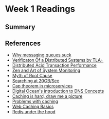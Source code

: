 Week 1 Readings 
=== 

## Summary 

## References 
- [Why messaging queues suck](https://www.programmableweb.com/news/why-messaging-queues-suck/analysis/2017/02/13)
- [Verificaton Of a Distributed Systems by TLA+](https://medium.com/the-continuous-conference/the-verification-of-a-distributed-system-200b847b882#.o2t132214)
- [Distributed Acid Transaction Performance](https://fauna.com/blog/distributed-acid-transaction-performance)
- [Zen and Art of System Monitoring](https://www.scalyr.com/community/guides/zen-and-the-art-of-system-monitoring)
- [Myth of Root Cause](http://blog.scalyr.com/2016/10/the-myth-of-the-root-cause/)
- [Searching at 20GB/Sec](http://blog.scalyr.com/2014/05/searching-20-gbsec-systems-engineering-before-algorithms/)
- [Cap theorem in microservices](https://medium.com/kloia/distributed-computing-in-microservices-cap-theorem-253c16017a99#.kqh122k3r)
- [Digital Ocean's introduction to DNS Concepts](https://www.digitalocean.com/community/tutorials/an-introduction-to-dns-terminology-components-and-concepts)
- [Caching is hard, draw me a picture](http://bizcoder.com/caching-is-hard-draw-me-a-picture)
- [Problems with caching](https://msol.io/blog/tech/youre-probably-wrong-about-caching/)
- [Web Caching Basics](https://www.digitalocean.com/community/tutorials/web-caching-basics-terminology-http-headers-and-caching-strategies)
- [Redis under the hood](https://making.pusher.com/redis-pubsub-under-the-hood/)  

